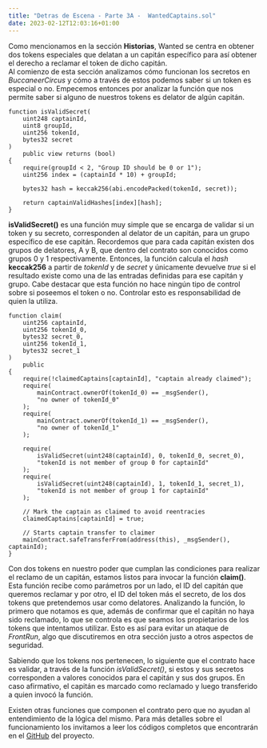 ```yaml
---
title: "Detras de Escena - Parte 3A -  WantedCaptains.sol"
date: 2023-02-12T12:03:16+01:00
---
```


Como mencionamos en la sección **Historias**, Wanted se centra en obtener dos tokens especiales que delatan a un capitán específico para así obtener el derecho a reclamar el token de dicho capitán.\
Al comienzo de esta sección analizamos cómo funcionan los secretos en *BuccaneerCircus* y cómo a través de estos podemos saber si un token es especial o no. Empecemos entonces por analizar la función que nos permite saber si alguno de nuestros tokens es delator de algún capitán.

```solidity
function isValidSecret(
    uint248 captainId,
    uint8 groupId,
    uint256 tokenId,
    bytes32 secret
)
    public view returns (bool)
{
    require(groupId < 2, "Group ID should be 0 or 1");
    uint256 index = (captainId * 10) + groupId;

    bytes32 hash = keccak256(abi.encodePacked(tokenId, secret));

    return captainValidHashes[index][hash];
}
```

**isValidSecret()** es una función muy simple que se encarga de validar si un token y su secreto, corresponden al delator de un capitán, para un grupo específico de ese capitán. Recordemos que para cada capitán existen dos grupos de delatores, A y B, que dentro del contrato son conocidos como grupos 0 y 1 respectivamente. Entonces, la función calcula el *hash* **keccak256** a partir de *tokenId* y de *secret* y únicamente devuelve *true* si el resultado existe como una de las entradas definidas para ese capitán y grupo. Cabe destacar que esta función no hace ningún tipo de control sobre si poseemos el token o no. Controlar esto es responsabilidad de quien la utiliza.

```solidity
function claim(
    uint256 captainId,
    uint256 tokenId_0,
    bytes32 secret_0,
    uint256 tokenId_1,
    bytes32 secret_1
)
    public
{
    require(!claimedCaptains[captainId], "captain already claimed");
    require(
        mainContract.ownerOf(tokenId_0) == _msgSender(),
        "no owner of tokenId_0"
    );
    require(
        mainContract.ownerOf(tokenId_1) == _msgSender(),
        "no owner of tokenId_1"
    );

    require(
        isValidSecret(uint248(captainId), 0, tokenId_0, secret_0),
        "tokenId is not member of group 0 for captainId"
    );
    require(
        isValidSecret(uint248(captainId), 1, tokenId_1, secret_1),
        "tokenId is not member of group 1 for captainId"
    );

    // Mark the captain as claimed to avoid reentracies
    claimedCaptains[captainId] = true;

    // Starts captain transfer to claimer
    mainContract.safeTransferFrom(address(this), _msgSender(), captainId);
}
```

Con dos tokens en nuestro poder que cumplan las condiciones para realizar el reclamo de un capitán, estamos listos para invocar la función **claim()**. Esta función recibe como parámetros por un lado, el ID del capitán que queremos reclamar y por otro, el ID del token más el secreto, de los dos tokens que pretendemos usar como delatores.
Analizando la función, lo primero que notamos es que, además de confirmar que el capitán no haya sido reclamado, lo que se controla es que seamos los propietarios de los tokens que intentamos utilizar. Esto es así para evitar un ataque de *FrontRun*, algo que discutiremos en otra sección justo a otros aspectos de seguridad.

Sabiendo que los tokens nos pertenecen, lo siguiente que el contrato hace es validar, a través de la función *isValidSecret()*,  si estos y sus secretos corresponden a valores conocidos para el capitán y sus dos grupos. En caso afirmativo, el capitán es marcado como reclamado y luego transferido a quien invocó la función.

Existen otras funciones que componen el contrato pero que no ayudan al entendimiento de la lógica del mismo. Para más detalles sobre el funcionamiento los invitamos a leer los códigos completos que encontrarán en el [GitHub](https://github.com/CaMaGri/BuccaneerCircus) del proyecto.